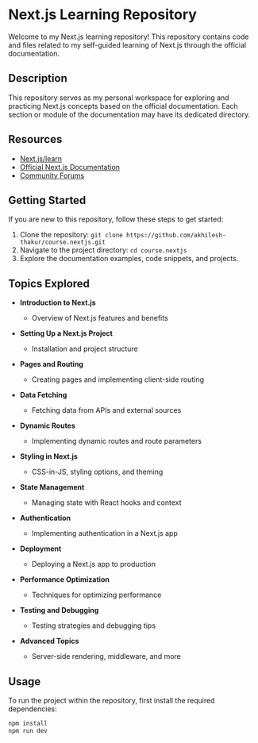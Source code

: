 # Next.js Learning Repository

Welcome to my Next.js learning repository! This repository contains code and files related to my self-guided learning of Next.js through the official documentation.

## Description

This repository serves as my personal workspace for exploring and practicing Next.js concepts based on the official documentation. Each section or module of the documentation may have its dedicated directory.

## Resources

- [Next.js/learn ](https://nextjs.org/learn)
- [Official Next.js Documentation](https://nextjs.org/docs)
- [Community Forums](https://github.com/vercel/next.js/discussions)


## Getting Started

If you are new to this repository, follow these steps to get started:

1. Clone the repository: `git clone https://github.com/akhilesh-thakur/course.nextjs.git`
2. Navigate to the project directory: `cd course.nextjs`
3. Explore the documentation examples, code snippets, and projects.

## Topics Explored

- **Introduction to Next.js**
  - Overview of Next.js features and benefits

- **Setting Up a Next.js Project**
  - Installation and project structure

- **Pages and Routing**
  - Creating pages and implementing client-side routing

- **Data Fetching**
  - Fetching data from APIs and external sources

- **Dynamic Routes**
  - Implementing dynamic routes and route parameters

- **Styling in Next.js**
  - CSS-in-JS, styling options, and theming

- **State Management**
  - Managing state with React hooks and context

- **Authentication**
  - Implementing authentication in a Next.js app

- **Deployment**
  - Deploying a Next.js app to production

- **Performance Optimization**
  - Techniques for optimizing performance

- **Testing and Debugging**
  - Testing strategies and debugging tips

- **Advanced Topics**
  - Server-side rendering, middleware, and more


## Usage

To run the project within the repository, first install the required dependencies:

```bash
npm install
npm run dev
